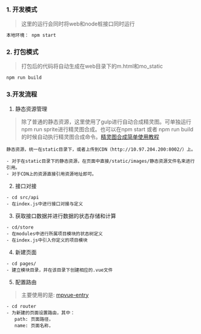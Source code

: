 ### 1. 开发模式

>这里的运行会同时将web和node桩接口同时运行

```bash
本地环境： npm start
```

### 2. 打包模式

>打包后的代码将自动生成在web目录下的m.html和mo_static

```bash
npm run build
```

### 3.开发流程

1. 静态资源管理

>除了普通的静态资源，这里使用了gulp进行自动合成精灵图。可单独运行npm run sprite进行精灵图合成。也可以在npm start 或者 npm run build的时候自动执行精灵图合成命令。[精灵图合成简单使用教程](https://weiyunpeng.github.io/wei/?p=docs/web/sprite.md)

```
静态资源，统一在static目录下，或者上传到CDN（http://10.97.204.200:8002/）上。

- 对于在static目录下的静态资源，在页面中直接/static/images/静态资源文件名来进行引用。
- 对于CDN上的资源直接引用资源地址即可。
```

2. 接口对接

```
- cd src/api
- 在index.js中进行接口对接与定义
```

3. 获取接口数据并进行数据的状态存储和计算

```
- cd/store
- 在modules中进行所属项目模块的状态树定义
- 在index.js中引入你定义的项目模块
```

4. 新建页面

```
- cd pages/
- 建立模块目录，并在该目录下创建相应的.vue文件
```

5. 配置路由
> 主要使用的是:  [mpvue-entry](https://github.com/F-loat/mpvue-entry)
```
- cd router
- 为新建的页面设置路由，其中：
   path: 页面路径，
   name: 页面名称，
```